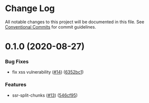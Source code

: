 # Change Log

All notable changes to this project will be documented in this file.
See [Conventional Commits](https://conventionalcommits.org) for commit guidelines.

# 0.1.0 (2020-08-27)


### Bug Fixes

* fix xss vulnerability ([#14](https://github.com/IIIristraM/lerna-ts/issues/14)) ([6352bc1](https://github.com/IIIristraM/lerna-ts/commit/6352bc104d1d47f2c3c7a87d6c5c7935f04535d6))


### Features

* ssr-split-chunks ([#13](https://github.com/IIIristraM/lerna-ts/issues/13)) ([546cf95](https://github.com/IIIristraM/lerna-ts/commit/546cf9551653f82b11ecfda48fcaac1ba523832b))
